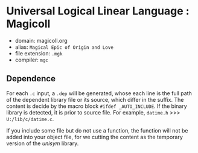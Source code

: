 # Universal Logical Linear Language : Magicoll

- domain: magicoll.org 
- alias: `Magical Epic of Origin and Love `
- file extension: `.mgk`
- compiler: `mgc`

## Dependence

For each `.c` input, a `.dep` will be generated, whose each line is the full path of the dependent library file or its source, which differ in the suffix. The content is decide by the macro block `#ifdef _AUTO_INCLUDE`. If the binary library is detected, it is prior to source file. For example, `datime.h` >>> `U:/lib/c/datime.c`.

If you include some file but do not use a function, the function will not be added into your object file, for we cutting the content as the temporary version of the *unisym* library. 

